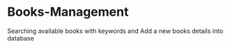 # Books-Management
Searching available books with keywords and Add a new books details into database
